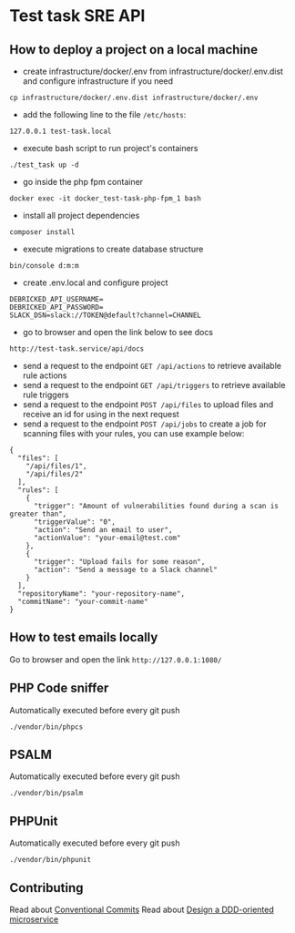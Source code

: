 # Test task SRE API

## How to deploy a project on a local machine

- create infrastructure/docker/.env from infrastructure/docker/.env.dist and configure infrastructure if you need
```
cp infrastructure/docker/.env.dist infrastructure/docker/.env
```
- add the following line to the file `/etc/hosts`:
```
127.0.0.1 test-task.local
```
- execute bash script to run project's containers
```
./test_task up -d
```
- go inside the php fpm container
```
docker exec -it docker_test-task-php-fpm_1 bash
```
- install all project dependencies
```
composer install
```
- execute migrations to create database structure
```
bin/console d:m:m
```
- create .env.local and configure project
```
DEBRICKED_API_USERNAME=
DEBRICKED_API_PASSWORD=
SLACK_DSN=slack://TOKEN@default?channel=CHANNEL
```
- go to browser and open the link below to see docs
```
http://test-task.service/api/docs
```
- send a request to the endpoint `GET /api/actions` to retrieve available rule actions
- send a request to the endpoint `GET /api/triggers` to retrieve available rule triggers
- send a request to the endpoint `POST /api/files`  to upload files and receive an id for using in the next request
- send a request to the endpoint `POST /api/jobs` to create a job for scanning files with your rules, you can use example below:
```
{
  "files": [
    "/api/files/1",
    "/api/files/2"
  ],
  "rules": [
    {
      "trigger": "Amount of vulnerabilities found during a scan is greater than",
      "triggerValue": "0",
      "action": "Send an email to user",
      "actionValue": "your-email@test.com"
    },
    {
      "trigger": "Upload fails for some reason",
      "action": "Send a message to a Slack channel"
    }
  ],
  "repositoryName": "your-repository-name",
  "commitName": "your-commit-name"
}
```

## How to test emails locally
Go to browser and open the link `http://127.0.0.1:1080/`

## PHP Code sniffer

Automatically executed before every git push

`./vendor/bin/phpcs`

## PSALM

Automatically executed before every git push
 
`./vendor/bin/psalm`

## PHPUnit

Automatically executed before every git push
 
`./vendor/bin/phpunit`

## Contributing
Read about [Conventional Commits](https://www.conventionalcommits.org/en/v1.0.0/)
Read about [Design a DDD-oriented microservice](https://docs.microsoft.com/en-us/dotnet/architecture/microservices/microservice-ddd-cqrs-patterns/ddd-oriented-microservice)
